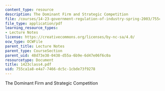 ```yaml
---
content_type: resource
description: The Dominant Firm and Strategic Competition
file: /courses/14-23-government-regulation-of-industry-spring-2003/755ca1a8e4a77466dc5c1cbde73f9278_1423class4.pdf
file_type: application/pdf
learning_resource_types:
- Lecture Notes
license: https://creativecommons.org/licenses/by-nc-sa/4.0/
ocw_type: OCWFile
parent_title: Lecture Notes
parent_type: CourseSection
parent_uid: 48d73e38-0438-d55a-6b9e-6d47e06f6c0a
resourcetype: Document
title: 1423class4.pdf
uid: 755ca1a8-e4a7-7466-dc5c-1cbde73f9278
---
```

The Dominant Firm and Strategic Competition